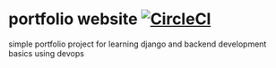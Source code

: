 # portfolio website [![CircleCI](https://circleci.com/gh/Muchogoc/portfolio/tree/master.svg?style=svg)](https://circleci.com/gh/Muchogoc/portfolio/tree/master)
simple portfolio project for learning django and backend development basics using devops
